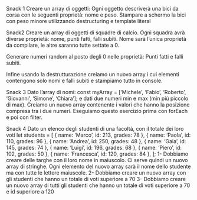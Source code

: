 Snack 1
Creare un array di oggetti:
Ogni oggetto descriverà una bici da corsa con le seguenti proprietà: nome e peso.
Stampare a schermo la bici con peso minore utilizzando destructuring e template literal

Snack2
Creare un array di oggetti di squadre di calcio. Ogni squadra avrà diverse proprietà: nome, punti fatti, falli subiti.
Nome sarà l’unica proprietà da compilare, le altre saranno tutte settate a 0.

Generare numeri random al posto degli 0 nelle proprietà: Punti fatti e falli subiti.

Infine usando la destrutturazione creiamo un nuovo array i cui elementi contengono solo nomi e falli subiti e stampiamo tutto in console.

Snack 3
Dato l’array di nomi:
const myArray = [‘Michele’, ‘Fabio’, ‘Roberto’, ‘Giovanni’, ‘Simone’, ‘Chiara’];
e dati due numeri min e max (min più piccolo di max).
Creiamo un nuovo array contenente i valori che hanno la posizione compresa tra i due numeri.
Eseguiamo questo esercizio prima con forEach e poi con filter.

Snack 4
Dato un elenco degli studenti di una facoltà, con il totale dei loro voti
let students = [
    { name: ‘Marco’, id: 213, grades: 78 },
    { name: ‘Paola’, id: 110, grades: 96 },
    { name: ‘Andrea’, id: 250, grades: 48 },
    { name: ‘Gaia’, id: 145, grades: 74 },
    { name: ‘Luigi’, id: 196, grades: 68 },
    { name: ‘Piero’, id: 102, grades: 50 },
    { name: ‘Francesca’, id: 120, grades: 84 },
  ];
1- Dobbiamo creare delle targhe con il loro nome in maiuscolo. Ci serve quindi un nuovo array di stringhe. Ogni elemento del nuovo array sarà il nome dello studente ma con tutte le lettere maiuscole.
2-  Dobbiamo creare un nuovo array con gli studenti che hanno un totale di voti superiore a 70
3-  Dobbiamo creare un nuovo array di tutti gli studenti che hanno un totale di voti superiore a 70 e id superiore a 120